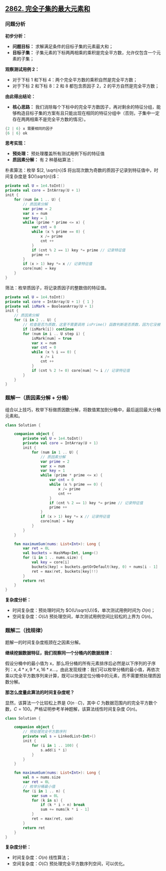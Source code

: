 ## [2862. 完全子集的最大元素和](https://leetcode.cn/problems/maximum-element-sum-of-a-complete-subset-of-indices/description/)

### 问题分析

**初步分析：**

- **问题目标：** 求解满足条件的目标子集的元素最大和；
- **目标子集：** 子集元素的下标两两相乘的乘积是完全平方数，允许仅包含一个元素的子集；

**观察测试用例 2：**

- 对于下标 $1$ 和下标 $4$：两个完全平方数的乘积自然是完全平方数；
- 对于下标 $2$ 和下标 $8$：$2$ 和 $8$ 都包含质因子 $2$，$2$ 的平方自然是完全平方数；

**由此得出结论：**

- **核心思路：** 我们消除每个下标中的完全平方数因子，再对剩余的特征分组，能够构造目标子集的方案有且只能出现在相同的特征分组中（否则，子集中一定存在两两相乘不是完全平方数的情况）。

```kotlin
{2 | 6} x 需要相同的因子
{6 | 6} ok 
```

**思考实现：**

- **预处理：** 预处理覆盖所有测试用例下标的特征值
- **质因素分解：** 有 2 种基础算法：

朴素算法：枚举 $[2, \sqrt{n}]$ 将出现次数为奇数的质因子记录到特征值中，时间复杂度是 $O(\sqrt{n})$：

```kotlin
private val U = 1e4.toInt()
private val core = IntArray(U + 1)
init {
    for (num in 1 .. U) {
        // 质因素分解
        var prime = 2
        var x = num
        var key = 1
        while (prime * prime <= x) {
            var cnt = 0
            while (x % prime == 0) {
                x /= prime
                cnt ++
            }
            if (cnt % 2 == 1) key *= prime // 记录特征值
            prime ++
        }
        if (x > 1) key *= x // 记录特征值
        core[num] = key
    }
}
```

筛法：枚举质因子，将记录质因子的整数倍的特征值。

```kotlin
private val U = 1e4.toInt()
private val core = IntArray(U + 1) { 1 }
private val isMark = BooleanArray(U + 1)
init {
    // 质因素分解
    for (i in 2 .. U) {
        // 检查是否为质数，这里不需要调用 isPrime() 函数判断是否质数，因为它没被小于它的数标记过，那么一定不是合数
        if (isMark[i]) continue
        for (num in i .. U step i) {
            isMark[num] = true
            var x = num
            var cnt = 0
            while (x % i == 0) {
                x /= i
                cnt ++
            }
            if (cnt % 2 != 0) core[num] *= i // 记录特征值
        }
    }
}
```

### 题解一（质因素分解 + 分桶）

组合以上技巧，枚举下标做质因数分解，将数值累加到分桶中，最后返回最大分桶元素和。

```kotlin
class Solution {

    companion object {
        private val U = 1e4.toInt()
        private val core = IntArray(U + 1)
        init {
            for (num in 1 .. U) {
                // 质因素分解
                var prime = 2
                var x = num
                var key = 1
                while (prime * prime <= x) {
                    var cnt = 0
                    while (x % prime == 0) {
                        x /= prime
                        cnt ++
                    }
                    if (cnt % 2 == 1) key *= prime // 记录特征值
                    prime ++
                }
                if (x > 1) key *= x // 记录特征值
                core[num] = key
            }
        }
    }

    fun maximumSum(nums: List<Int>): Long {
        var ret = 0L
        val buckets = HashMap<Int, Long>()
        for (i in 1 .. nums.size) {
            val key = core[i]
            buckets[key] = buckets.getOrDefault(key, 0) + nums[i - 1]
            ret = max(ret, buckets[key]!!)
        }
        return ret
    }
}
```

**复杂度分析：**

- 时间复杂度：预处理时间为 $O(U\sqrt{U})$，单次测试用例时间为 $O(n)$；
- 空间复杂度：$O(U)$ 预处理空间，单次测试用例空间比较松的上界为 $O(n)$。

### 题解二（找规律）

题解一的时间复杂度瓶颈在之因素分解。

**继续挖掘数据特征，我们观察同一个分桶内的数据规律：**

假设分桶中的最小值为 x，那么将分桶的所有元素排序后必然是以下序列的子序列：${x, 4 * x, 9 * x, 16 * x…}$，由此发现规律：我们可以枚举分桶的最小值，再依次乘以完全平方数序列来计算，既可以快速定位分桶中的元素，而不需要预处理质因数分解。

**那怎么度量此算法的时间复杂度呢？**

显然，该算法一个比较松上界是 $O(n·C)$，其中 $C$ 为数据范围内的完全平方数个数，$C = 100$。严格证明参考羊神题解，该算法线性时间复杂度 $O(n)$。

```kotlin
class Solution {

    companion object {
        // 预处理完全平方数序列
        private val s = LinkedList<Int>()
        init {
            for (i in 1 .. 100) {
                s.add(i * i)
            }
        }
    }

    fun maximumSum(nums: List<Int>): Long {
        val n = nums.size
        var ret = 0L
        // 枚举分桶最小值
        for (i in 1 .. n) {
            var sum = 0L
            for (k in s) {
                if (k * i > n) break
                sum += nums[k * i - 1]
            }
            ret = max(ret, sum)
        }
        return ret
    }
}
```

**复杂度分析：**

- 时间复杂度：$O(n)$ 线性算法；
- 空间复杂度：$O(C)$ 预处理完全平方数序列空间，可以优化。
